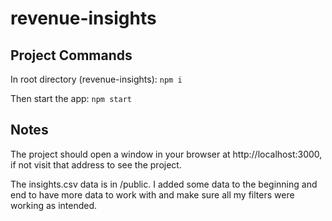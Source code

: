 # revenue-insights

## Project Commands


In root directory (revenue-insights): `npm i`

Then start the app: `npm start`

## Notes


The project should open a window in your browser at http://localhost:3000, if not visit that address to see the project.

The insights.csv data is in /public.  I added some data to the beginning and end to have more data to work with and make sure all my filters were working as intended.
